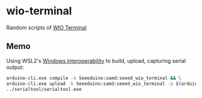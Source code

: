 # wio-terminal

Random scripts of [WIO Terminal](https://wiki.seeedstudio.com/Wio-Terminal-Getting-Started/)

## Memo

Using WSL2's [Windows interoperability](https://docs.microsoft.com/en-us/windows/wsl/interop) to build, upload, capturing serial output:
```bash
arduino-cli.exe compile -b Seeeduino:samd:seeed_wio_terminal && \
arduino-cli.exe upload -b Seeeduino:samd:seeed_wio_terminal -p $(arduino-cli.exe board list --format json | jq '.[0].address') && \
../serialtool/serialtool.exe
```
